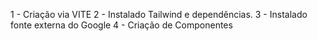 <!-- Readme do projeto -->

1 - Criação via VITE
2 - Instalado Tailwind e dependências.
3 - Instalado fonte externa do Google
4 - Criação de Componentes

